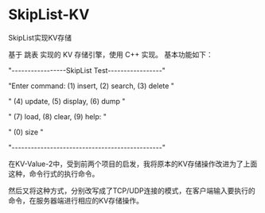 # SkipList-KV
SkipList实现KV存储

基于 跳表 实现的 KV 存储引擎，使用 C++ 实现。
基本功能如下：

"-----------------SkipList Test-----------------" 

"Enter command: (1) insert, (2) search,  (3) delete " 

"               (4) update, (5) display, (6) dump "   

"               (7) load,   (8) clear,   (9) help: "  

"                           (0) size               "  

"-----------------------------------------------" 

在KV-Value-2中，受到前两个项目的启发，我将原本的KV存储操作改进为了上面这种，命令行式的执行命令。

然后又将这种方式，分别改写成了TCP/UDP连接的模式，在客户端输入要执行的命令，在服务器端进行相应的KV存储操作。
